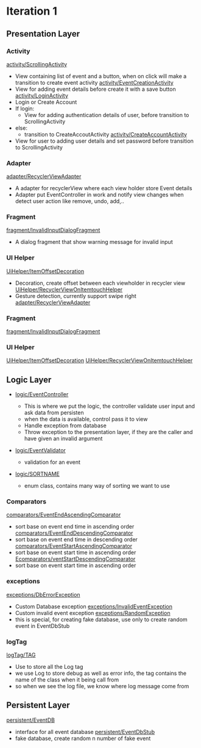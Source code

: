 # Iteration 1 


## Presentation Layer

### Activity
[activity/ScrollingActivity](https://code.cs.umanitoba.ca/3350-winter-2021-a03/Team-7/-/blob/master/app/src/main/java/comp3350/team7/scheduleapp/presentation/activity/ScrollingActivity.java)
- View containing list of event and a button, when on click will make a transition to create event activity 
[activity/EventCreationActivity](https://code.cs.umanitoba.ca/3350-winter-2021-a03/Team-7/-/blob/master/app/src/main/java/comp3350/team7/scheduleapp/presentation/activity/EventCreationActivity.java)
- View for adding event details before create it with a save button
[activity/LoginActivity](https://code.cs.umanitoba.ca/3350-winter-2021-a03/Team-7/-/blob/master/app/src/main/java/comp3350/team7/scheduleapp/presentation/activity/LoginActivity.java)
- Login or Create Account 
- If login:
    - View for adding authentication details of user, before transition to ScrollingActivity
- else: 
    - transition to CreateAccoutActivity
[activity/CreateAccountActivity](https://code.cs.umanitoba.ca/3350-winter-2021-a03/Team-7/-/blob/master/app/src/main/java/comp3350/team7/scheduleapp/presentation/activity/CreateAccountActivity.java)
- View for user to adding user details and set password before transition to ScrollingActivity
### Adapter 
[adapter/RecyclerViewAdapter]()
- A adapter for recyclerView where each view holder store Event details 
- Adapter put EventController in work and notify view changes when detect user action like remove, undo, add,..
 
### Fragment
[fragment/InvalidInputDialogFragment]()
- A dialog fragment that show warning message for invalid input 

### UI Helper
[UiHelper/ItemOffsetDecoration]()
- Decoration, create offset between each viewholder in recycler view
[UiHelper/RecyclerViewOnItemtouchHelper]()
- Gesture detection, currently support swipe right
[adapter/RecyclerViewAdapter](https://code.cs.umanitoba.ca/3350-winter-2021-a03/Team-7/-/blob/master/app/src/main/java/comp3350/team7/scheduleapp/presentation/adapter/RecyclerViewAdapter.java)

### Fragment
[fragment/InvalidInputDialogFragment](https://code.cs.umanitoba.ca/3350-winter-2021-a03/Team-7/-/blob/master/app/src/main/java/comp3350/team7/scheduleapp/presentation/fragment/InvalidInputDialogFragment.java)

### UI Helper
[UiHelper/ItemOffsetDecoration](https://code.cs.umanitoba.ca/3350-winter-2021-a03/Team-7/-/blob/master/app/src/main/java/comp3350/team7/scheduleapp/presentation/UiHelper/ItemOffsetDecoration.java)
[UiHelper/RecyclerViewOnItemtouchHelper](https://code.cs.umanitoba.ca/3350-winter-2021-a03/Team-7/-/blob/master/app/src/main/java/comp3350/team7/scheduleapp/presentation/UiHelper/RecyclerViewOnItemtouchHelper.java)


## Logic Layer 

- [logic/EventController]()
    - This is where we put the logic, the controller validate user input and ask data from persisten
    - when the data is available, control pass it to view 
    - Handle exception from database
    - Throw exception to the presentation layer, if they are the caller and have given an invalid argument 
- [logic/EventValidator]()
    - validation for an event 

- [logic/SORTNAME]()
    - enum class, contains many way of sorting we want to use 
   
### Comparators

[comparators/EventEndAscendingComparator]()
- sort base on event end time in ascending order
[comparators/EventEndDescendingComparator]()
- sort base on event end time in descending order
[comparators/EventStartAscendingComparator]()
- sort base on event start time in ascending order
[Ecomparators/ventStartDescendingComparator]()
- sort base on event start time in ascending order

### exceptions 

[exceptions/DbErrorException]()
- Custom Database exception
[exceptions/InvalidEventException]()
- Custom invalid event exception
[exceptions/RandomException]()
- this is special, for creating fake database, use only to create random event in EventDbStub

### logTag

[logTag/TAG]()
- Use to store all the Log tag
- we use Log to store debug as well as error info, the tag contains the name of the class when it being call from
- so when we see the log file, we know where log message come from  

## Persistent Layer

[persistent/EventDB]()
- interface for all event database 
[persistent/EventDbStub]()
- fake database, create random n number of fake event 
